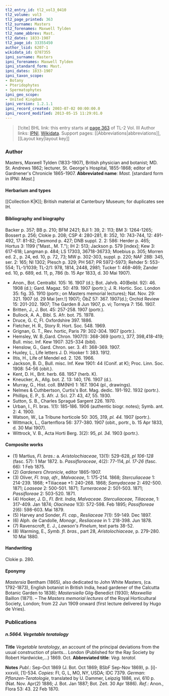 ```yaml
---
tl2_entry_id: tl2_vol3_0410
tl2_volume: vol3
tl2_page_printed: 363
tl2_surname: Masters
tl2_forenames: Maxwell Tylden
tl2_name_abbrev: Mast.
tl2_dates: 1833-1907
tl2_page_id: 33355450
author_lsid: 6207-1
wikidata_id: Q787355
ipni_surname: Masters
ipni_forenames: Maxwell Tylden
ipni_standard_form: Mast.
ipni_dates: 1833-1907
ipni_taxon_scope: 
- Botany
- Pteridophytes
- Spermatophytes
ipni_geo_scope: 
- United Kingdom
ipni_version: 1.2.1.1
ipni_record_created: 2003-07-02 00:00:00.0
ipni_record_modified: 2013-05-15 11:29:01.0
---
```


> [!cite] BHL link: this entry starts at [page 363](https://www.biodiversitylibrary.org/page/33355450) of TL-2 Vol. III
> Author links: [IPNI](https://www.ipni.org/a/6207-1), [Wikidata](https://www.wikidata.org/wiki/Q787355). Support pages: [[Abbreviations|abbreviations]], [[Layout key|layout key]]

### Author

Masters, Maxwell Tylden (1833-1907), British physician and botanist; MD. St. Andrews 1862; lecturer, St. George's Hospital, 1855-1868; editor of Gardnener's Chronicle 1865-1907. 
**Abbreviated name**: *Mast.* \[standard form in IPNI: *Mast.*\]

#### Herbarium and types

[[Collection K|K]]; British material at Canterbury Museum; for duplicates see IH.

#### Bibliography and biography

Backer p. 357; BB p. 210; BFM 2421; BJI 1: 39, 2: 113; BM 3: 1264-1265; Bossert p. 256; Clokie p. 208; CSP 4: 280-281, 8: 352, 10: 743-744, 12: 491-492, 17: 81-82; Desmond p. 427; DNB suppl. 2. 2: 586: Herder p. 465; Hortus 3: 1199 ("Mast., M. T."); IH 2: 513; Jackson p. 579 \[index\]; Kew 3: 617-618; Langman p. 484; LS 17303, 36718-36733; Moebius p. 305; Morren ed. 2., p. 24, ed. 10, p. 72, 73; MW p. 302-303, suppl. p. 220; NAF 28B: 345, ser. 2: 165; NI 1302; Plesch p. 329; PH 567; PR 5972-5973; Rehder 5: 553-554; TL-1/1039; TL-2/1: 978, 1814, 2448, 2981; Tucker 1: 468-469; Zander ed. 10, p. 689, ed. 11, p, 786 (b. 15 Apr 1833, d. 30 Mai 1907).
- Anon., Bot. Centralbl. 105: 16. 1907 (d.); Bot. Jahrb. 40(Beibl. 92): 46. 1908 (d.); Gard. Magaz. 50: 419. 1907 (portr.); J. R. Hortic. Soc. London 35: fig. 35. 1910 (portr.; on Masters memorial lectures); Nat. Nov. 29: 321. 1907 (d. 29 Mai \[err.!\] 1907); ÖbZ 57: 367. 1907(d.); Orchid Review 15: 201-202. 1907; The Garden 8 Jun 1907, p. vi; Torreya 7: 156. 1907.
- Britten, J., J. Bot. 45: 257-258. 1907 (portr.).
- Bullock, A. A., Bibl. S. Afr. bot. 75. 1978.
- Druce, G. C, Fl. Oxfordshire 397. 1886.
- Fletcher, H. R., Story R. Hort. Soc. 548. 1969.
- Grignan, G. T., Rev. hortic, Paris 79: 302-304. 1907 (portr.).
- Hemsley, W. B.,Gard. Chron. 1907(1): 368-369 (portr.), 377, 398,418-419; Bull. misc. Inf. Kew 1907: 325-334 (bibl).
- Henslow, G., Gard. Chron. ser. 3. 41: 368-369. 1907.
- Huxley, L., Life letters J. D. Hooker 1: 383. 1912.
- Iltis, H., Life of Mendel ed. 2. 126. 1966.
- Jackson, B. D., Bull. misc. Inf. Kew 1901: 44 (Conif. at K); Proc. Linn. Soc. 1908: 54-56 (obit.).
- Kent, D. H., Brit. herb. 68. 1957 (herb. K).
- Kneucker, A., Allg. bot. Z. 13: 140, 176. 1907 (d.).
- Murray, G., Hist. coll. BM(NH) 1: 167. 1904 (pl., drawings).
- Nelmes & Cuthbertson, Curtis's Bot. Mag. dedic. 191-192. 1932 (portr.).
- Phillips, E. P., S. Afr. J. Sci. 27: 43, 47, 55. 1930.
- Sutton, S. B., Charles Spragué Sargent 226. 1970.
- Urban, I., Fl. bras. 1(1): 185-186. 1906 (authentic biogr. notes); Symb. ant. 2: 4. 1900.
- Watson, W., La Tribune horticole 50: 305, 319, *pl. 44.* 1907 (portr.).
- Wittmack, L., Gartenflora 56: 377-380. 1907 (obit., portr., b. 15 Apr 1833, d. 30 Mai 1907).
- Wittrock, V. B., Acta Horti Berg. 3(2): 95, *pl. 34.* 1903 (portr.).

#### Composite works

- (1) Martius, *Fl. bras*.:
a. *Aristolochiaceae*, 13(1): 529-628, *pl 106-128* (fasc. 57): 1 Mar 1872.
b. *Passifloraceae*, 4(2): 77-114, *pl. 17-26* (fasc. 66): 1 Feb 1875.
- (2) *Gardeners Chronicle*, editor 1865-1907.
- (3) Oliver, *Fl. trop, afr., Malvaceae*, 1: 175-214. 1868; *Sterculiaceae* 1: 214-239. 1868; *Tiliaceae *1: 240-268. 1868; *Samydaceae* 2: 492-500. 1871; *Loaseae* 2: 500-501. 1871; *Turneraceae* 2: 501-503. 1871; *Passifloreae* 2: 503-520. 1871.
- (4) Hooker, J. D., *Fl. Brit. India, Malvaceae. Sterculiaceae, Tiliaceae*, 1: 317-409. Jan 1874; *Olacineae* 1(3): 572-598. Feb 1895; *Passifloreae* 2(6): 598-603. Mai 1879.
- (5) Harvey and Sonder, *Fl. cap., Resliaceae* 7(1): 59-149. Dec 1897.
- (6) Alph. de Candolle, *Monogr., Resliaceae* in 1: 218-398. Jun 1878.
- (7) Ravenscroft, E. J., *Lawson's Pinelum*, text parts 38-52.
- (8) Warming, E., *Symb. fl. bras.*, part 28, *Aristolochiaceae*, p. 279-280. 10 Mai 1880.

#### Handwriting

Clokie p. 280.

#### Eponymy

*Mastersia* Bentham (1865), also dedicated to John White Masters, (ca. 1792-1873), English botanist in British India, head gardener of the Calcutta Botanic Garden to 1838); *Mastersiella* Gilg-Benedict (1930); *Maxwellia* Baillon (1871). – The *Masters memorial lectures* of the Royal Horticultural Society, London; from 22 Jun 1909 onward (first lecture delivered by Hugo de Vries).

### Publications

##### n.5664. Vegetable teratology

**Title**
*Vegetable teratology*, an account of the principal deviations from the usual construction of plants... London (Published for the Ray Society by Robert Hardwicke,...) 1869. Oct.
**Abbreviated title**: *Veg. teratol.*

**Notes**
*Publ*.: Sep-Oct 1869 (J. Bot. Oct 1869; BSbF Sep-Nov 1869), p. \[i\]-xxxviii, \[1\]-534. *Copies*: FI, G, L, MO, NY, USDA; IDC 7379.
*German*: *Pflanzen-Teratologie*, translated by U. Dammer, Leipzig 1886, xvi, 610 p. (Nat. Nov. Apr(2) 1886; J. Bot. Jan 1887; Bot. Zeit. 30 Apr 1886).
*Ref*.: Anon., Flora 53: 43. 22 Feb 1870.

